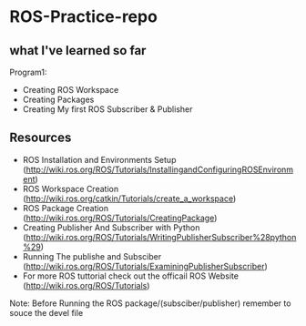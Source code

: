 # ROS-Practice-repo

## what I've learned so far 
Program1:  
- Creating ROS Workspace
- Creating Packages
- Creating My first ROS Subscriber & Publisher


## Resources
- ROS Installation and Environments Setup (http://wiki.ros.org/ROS/Tutorials/InstallingandConfiguringROSEnvironment)
- ROS Workspace Creation (http://wiki.ros.org/catkin/Tutorials/create_a_workspace)
- ROS Package Creation (http://wiki.ros.org/ROS/Tutorials/CreatingPackage)
- Creating Publisher And Subscriber with Python (http://wiki.ros.org/ROS/Tutorials/WritingPublisherSubscriber%28python%29)
- Running The publishe and Subsciber (http://wiki.ros.org/ROS/Tutorials/ExaminingPublisherSubscriber)
- For more ROS tuttorial check out the officail ROS Website (http://wiki.ros.org/ROS/Tutorials)

Note: Before Running the ROS package/(subsciber/publisher) remember to souce the devel file



